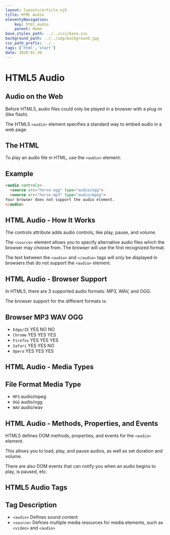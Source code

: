 ```yaml
---
layout: layouts/article.njk
title: HTML Audio
eleventyNavigation:
    key: html_audio
    parent: Home
base_styles_path: ../../css/base.css
background_path: ../../img/background.jpg
css_path_prefix: ../..
tags: ['html','start']
date: 2020-01-30
---
```

# HTML5 Audio
## Audio on the Web
Before HTML5, audio files could only be played in a browser with a plug-in (like flash).

The HTML5 `<audio>` element specifies a standard way to embed audio in a web page.



## The HTML <audio> Element
To play an audio file in HTML, use the `<audio>` element:

## Example
```html
<audio controls>
  <source src="horse.ogg" type="audio/ogg">
  <source src="horse.mp3" type="audio/mpeg">
Your browser does not support the audio element.
</audio>
```
## HTML Audio - How It Works
The controls attribute adds audio controls, like play, pause, and volume.

The `<source>` element allows you to specify alternative audio files which the browser may choose from. The browser will use the first recognized format.

The text between the `<audio>` and `</audio>` tags will only be displayed in browsers that do not support the `<audio>` element.


## HTML Audio - Browser Support
In HTML5, there are 3 supported audio formats: MP3, WAV, and OGG.

The browser support for the different formats is: 

## Browser	MP3	WAV	OGG
* `Edge/IE`	YES	NO	NO
* `Chrome`	YES	YES	YES
* `Firefox`	YES	YES	YES
* `Safari`	YES	YES	NO
* `Opera`	YES	YES	YES
## HTML Audio - Media Types
## File Format	Media Type
* `MP3`	audio/mpeg
* `OGG`	audio/ogg
* `WAV`	audio/wav

## HTML Audio - Methods, Properties, and Events
HTML5 defines DOM methods, properties, and events for the `<audio>` element.

This allows you to load, play, and pause audios, as well as set duration and volume.

There are also DOM events that can notify you when an audio begins to play, is paused, etc.


## HTML5 Audio Tags
## Tag	Description
* `<audio>`	Defines sound content
* `<source>`	Defines multiple media resources for media elements, such as `<video>` and `<audio>`